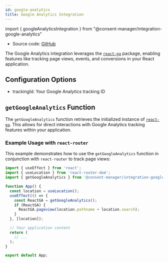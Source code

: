 ```yaml
---
id: google-analytics
title: Google Analytics Integration
---
```


import { googleAnalyticsIntegration } from "@consent-manager/integration-google-analytics"

- Source code: [GitHub](https://github.com/hashbite/consent-manager/tree/main/packages/integration-google-analytics)

The Google Analytics integration leverages the [`react-ga`](https://www.npmjs.com/package/react-ga) package, enabling features like tracking page views, events, and conversions in your React application.

<IntegrationProfile integration={googleAnalyticsIntegration({})} />

## Configuration Options

* trackingId: Your Google Analytics tracking ID

## `getGoogleAnalytics` Function

The `getGoogleAnalytics` function retrieves the initialized instance of [`react-ga`](https://www.npmjs.com/package/react-ga). This allows for direct interactions with Google Analytics tracking features within your application.

### Example Usage with `react-router`

This example demonstrates how to use the `getGoogleAnalytics` function in conjunction with `react-router` to track page views:

```javascript
import { useEffect } from 'react';
import { useLocation } from 'react-router-dom';
import { getGoogleAnalytics } from '@consent-manager/integration-google-analytics';

function App() {
  const location = useLocation();
  useEffect(() => {
    const ReactGA = getGoogleAnalytics();
    if (ReactGA) {
      ReactGA.pageview(location.pathname + location.search);
    }
  }, [location]);

  // Your application content
  return (
    // ...
  );
}

export default App;
```
